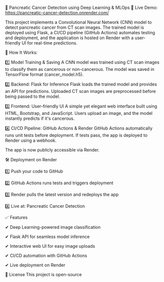 🔬 Pancreatic Cancer Detection using Deep Learning & MLOps
🚀 Live Demo: https://pancreatic-cancer-detection.onrender.com/

This project implements a Convolutional Neural Network (CNN) model to detect pancreatic cancer from CT scan images. The trained model is deployed using Flask, a CI/CD pipeline (GitHub Actions) automates testing and deployment, and the application is hosted on Render with a user-friendly UI for real-time predictions.


🚀 How It Works:

1️⃣ Model Training & Saving
A CNN model was trained using CT scan images to classify them as cancerous or non-cancerous.
The model was saved in TensorFlow format (cancer_model.h5).


2️⃣ Backend: Flask for Inference
Flask loads the trained model and provides an API for predictions.
Uploaded CT scan images are preprocessed before being passed to the model.


3️⃣ Frontend: User-friendly UI
A simple yet elegant web interface built using HTML, Bootstrap, and JavaScript.
Users upload an image, and the model instantly predicts if it's cancerous.


4️⃣ CI/CD Pipeline: GitHub Actions & Render
GitHub Actions automatically runs unit tests before deployment.
If tests pass, the app is deployed to Render using a webhook.


The app is now publicly accessible via Render.


🛠️ Deployment on Render


1️⃣ Push your code to GitHub


2️⃣ GitHub Actions runs tests and triggers deployment


3️⃣ Render pulls the latest version and redeploys the app


4️⃣ Live at: Pancreatic Cancer Detection

✅ Features

✔ Deep Learning-powered image classification

✔ Flask API for seamless model inference

✔ Interactive web UI for easy image uploads

✔ CI/CD automation with GitHub Actions

✔ Live deployment on Render



📜 License
This project is open-source